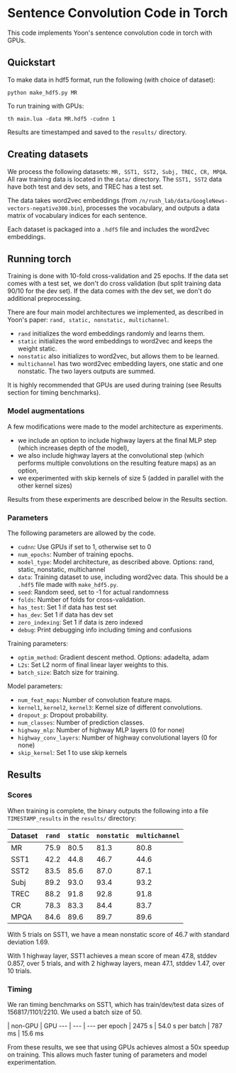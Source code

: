 # Sentence Convolution Code in Torch

This code implements Yoon's sentence convolution code in torch with GPUs.

## Quickstart

To make data in hdf5 format, run the following (with choice of dataset):

    python make_hdf5.py MR

To run training with GPUs:

    th main.lua -data MR.hdf5 -cudnn 1

Results are timestamped and saved to the `results/` directory.

## Creating datasets

We process the following datasets: `MR, SST1, SST2, Subj, TREC, CR, MPQA`.
All raw training data is located in the `data/` directory. The `SST1, SST2` data have both test and dev sets, and TREC has a test set.

The data takes word2vec embeddings (from `/n/rush_lab/data/GoogleNews-vectors-negative300.bin`), processes the vocabulary, and outputs a data matrix of vocabulary indices for each sentence.

Each dataset is packaged into a `.hdf5` file and includes the word2vec embeddings.

## Running torch

Training is done with 10-fold cross-validation and 25 epochs. If the data set comes with a test set, we don't do cross validation (but split training data 90/10 for the dev set). If the data comes with the dev set, we don't do additional preprocessing.

There are four main model architectures we implemented, as described in Yoon's paper: `rand, static, nonstatic, multichannel`.
  * `rand` initializes the word embeddings randomly and learns them.
  * `static` initializes the word embeddings to word2vec and keeps the weight static.
  * `nonstatic` also initializes to word2vec, but allows them to be learned.
  * `multichannel` has two word2vec embedding layers, one static and one nonstatic. The two layers outputs are summed.

It is highly recommended that GPUs are used during training (see Results section for timing benchmarks).

### Model augmentations

A few modifications were made to the model architecture as experiments.

  * we include an option to include highway layers at the final MLP step (which increases depth of the model),
  * we also include highway layers at the convolutional step (which performs multiple convolutions on the resulting feature maps) as an option,
  * we experimented with skip kernels of size 5 (added in parallel with the other kernel sizes)

Results from these experiments are described below in the Results section.

### Parameters

The following parameters are allowed by the code.
  * `cudnn`: Use GPUs if set to 1, otherwise set to 0
  * `num_epochs`: Number of training epochs.
  * `model_type`: Model architecture, as described above. Options: rand, static, nonstatic, multichannel
  * `data`: Training dataset to use, including word2vec data. This should be a `.hdf5` file made with `make_hdf5.py`.
  * `seed`: Random seed, set to -1 for actual randomness
  * `folds`: Number of folds for cross-validation.
  * `has_test`: Set 1 if data has test set
  * `has_dev`: Set 1 if data has dev set
  * `zero_indexing`: Set 1 if data is zero indexed
  * `debug`: Print debugging info including timing and confusions

Training parameters:
  * `optim_method`: Gradient descent method. Options: adadelta, adam
  * `L2s`: Set L2 norm of final linear layer weights to this.
  * `batch_size`: Batch size for training.

Model parameters:
  * `num_feat_maps`: Number of convolution feature maps.
  * `kernel1`, `kernel2`, `kernel3`: Kernel size of different convolutions.
  * `dropout_p`: Dropout probability.
  * `num_classes`: Number of prediction classes.
  * `highway_mlp`: Number of highway MLP layers (0 for none)
  * `highway_conv_layers`: Number of highway convolutional layers (0 for none)
  * `skip_kernel`: Set 1 to use skip kernels

## Results

### Scores

When training is complete, the binary outputs the following into a file `TIMESTAMP_results` in the `results/` directory:

Dataset | `rand` | `static` | `nonstatic` | `multichannel`
--- | --- | --- | --- | ---
MR | 75.9 | 80.5 | 81.3 | 80.8
SST1 | 42.2 | 44.8 | 46.7 | 44.6
SST2 | 83.5 | 85.6 | 87.0 | 87.1
Subj | 89.2 | 93.0 | 93.4 | 93.2
TREC | 88.2 | 91.8 | 92.8 | 91.8
CR | 78.3 | 83.3 | 84.4 | 83.7
MPQA | 84.6 | 89.6 | 89.7 | 89.6

With 5 trials on SST1, we have a mean nonstatic score of 46.7 with standard deviation 1.69.

With 1 highway layer, SST1 achieves a mean score of mean 47.8, stddev 0.857, over 5 trials, and with 2 highway layers, mean 47.1, stddev 1.47, over 10 trials.

### Timing

We ran timing benchmarks on SST1, which has train/dev/test data sizes of 156817/1101/2210. We used a batch size of 50.

 | non-GPU | GPU
--- | --- | ---
per epoch | 2475 s | 54.0 s
per batch | 787 ms | 15.6 ms

From these results, we see that using GPUs achieves almost a 50x speedup on training. This allows much faster tuning of parameters and model experimentation.
